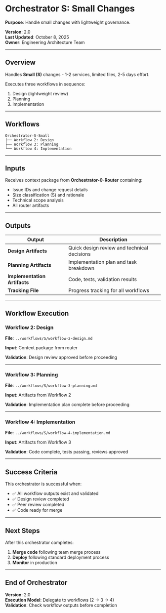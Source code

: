 # Orchestrator S: Small Changes

**Purpose**: Handle small changes with lightweight governance.

**Version**: 2.0  
**Last Updated**: October 8, 2025  
**Owner**: Engineering Architecture Team

---

## Overview

Handles **Small (S)** changes - 1-2 services, limited files, 2-5 days effort.

Executes three workflows in sequence:

1. Design (lightweight review)
2. Planning
3. Implementation

---

## Workflows

```
Orchestrator-S-Small
├── Workflow 2: Design
├── Workflow 3: Planning
└── Workflow 4: Implementation
```

---

## Inputs

Receives context package from **Orchestrator-0-Router** containing:
- Issue IDs and change request details
- Size classification (S) and rationale
- Technical scope analysis
- All router artifacts

---

## Outputs

| Output | Description |
|--------|-------------|
| **Design Artifacts** | Quick design review and technical decisions |
| **Planning Artifacts** | Implementation plan and task breakdown |
| **Implementation Artifacts** | Code, tests, validation results |
| **Tracking File** | Progress tracking for all workflows |

---

## Workflow Execution

### Workflow 2: Design

**File**: `../workflows/S/workflow-2-design.md`

**Input**: Context package from router

**Validation**: Design review approved before proceeding

---

### Workflow 3: Planning

**File**: `../workflows/S/workflow-3-planning.md`

**Input**: Artifacts from Workflow 2

**Validation**: Implementation plan complete before proceeding

---

### Workflow 4: Implementation

**File**: `../workflows/S/workflow-4-implementation.md`

**Input**: Artifacts from Workflow 3

**Validation**: Code complete, tests passing, reviews approved

---

## Success Criteria

This orchestrator is successful when:

- ✅ All workflow outputs exist and validated
- ✅ Design review completed
- ✅ Peer review completed
- ✅ Code ready for merge

---

## Next Steps

After this orchestrator completes:

1. **Merge code** following team merge process
2. **Deploy** following standard deployment process
3. **Monitor** in production

---

## End of Orchestrator

**Version**: 2.0  
**Execution Model**: Delegate to workflows (2 → 3 → 4)  
**Validation**: Check workflow outputs before completion
